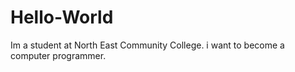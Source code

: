 # Hello-World
Im a student at North East Community College. i want to become a computer programmer.
